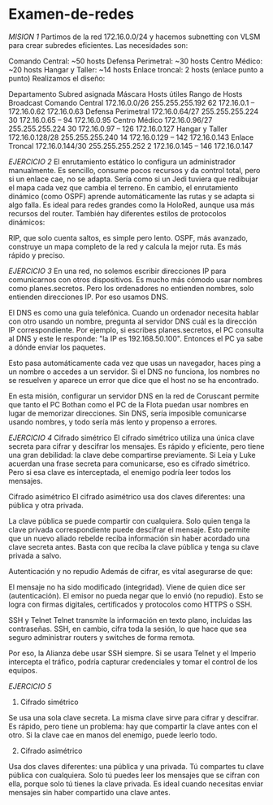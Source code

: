 # Examen-de-redes

*MISION 1*
Partimos de la red 172.16.0.0/24 y hacemos subnetting con VLSM para crear subredes eficientes. Las necesidades son:

Comando Central: ~50 hosts
Defensa Perimetral: ~30 hosts
Centro Médico: ~20 hosts
Hangar y Taller: ~14 hosts
Enlace troncal: 2 hosts (enlace punto a punto)
Realizamos el diseño:

Departamento	Subred asignada	Máscara	Hosts útiles	Rango de Hosts	Broadcast
Comando Central	172.16.0.0/26	255.255.255.192	62	172.16.0.1 – 172.16.0.62	172.16.0.63
Defensa Perimetral	172.16.0.64/27	255.255.255.224	30	172.16.0.65 – 94	172.16.0.95
Centro Médico	172.16.0.96/27	255.255.255.224	30	172.16.0.97 – 126	172.16.0.127
Hangar y Taller	172.16.0.128/28	255.255.255.240	14	172.16.0.129 – 142	172.16.0.143
Enlace Troncal	172.16.0.144/30	255.255.255.252	2	172.16.0.145 – 146	172.16.0.147

*EJERCICIO 2*
El enrutamiento estático lo configura un administrador manualmente. Es sencillo, consume pocos recursos y da control total, pero si un enlace cae, no se adapta. Sería como si un Jedi tuviera que redibujar el mapa cada vez que cambia el terreno.
En cambio, el enrutamiento dinámico (como OSPF) aprende automáticamente las rutas y se adapta si algo falla. Es ideal para redes grandes como la HoloRed, aunque usa más recursos del router.
También hay diferentes estilos de protocolos dinámicos:

RIP, que solo cuenta saltos, es simple pero lento.
OSPF, más avanzado, construye un mapa completo de la red y calcula la mejor ruta. Es más rápido y preciso.


*EJERCICIO 3*
En una red, no solemos escribir direcciones IP para comunicarnos con otros dispositivos. Es mucho más cómodo usar nombres como planes.secretos. Pero los ordenadores no entienden nombres, solo entienden direcciones IP. Por eso usamos DNS.

El DNS es como una guía telefónica. Cuando un ordenador necesita hablar con otro usando un nombre, pregunta al servidor DNS cuál es la dirección IP correspondiente. Por ejemplo, si escribes planes.secretos, el PC consulta al DNS y este le responde: "la IP es 192.168.50.100". Entonces el PC ya sabe a dónde enviar los paquetes.

Esto pasa automáticamente cada vez que usas un navegador, haces ping a un nombre o accedes a un servidor. Si el DNS no funciona, los nombres no se resuelven y aparece un error que dice que el host no se ha encontrado.

En esta misión, configurar un servidor DNS en la red de Coruscant permite que tanto el PC Bothan como el PC de la Flota puedan usar nombres en lugar de memorizar direcciones. Sin DNS, sería imposible comunicarse usando nombres, y todo sería más lento y propenso a errores.

*EJERCICIO 4*
Cifrado simétrico
El cifrado simétrico utiliza una única clave secreta para cifrar y descifrar los mensajes. Es rápido y eficiente, pero tiene una gran debilidad: la clave debe compartirse previamente.
Si Leia y Luke acuerdan una frase secreta para comunicarse, eso es cifrado simétrico. Pero si esa clave es interceptada, el enemigo podría leer todos los mensajes.

Cifrado asimétrico
El cifrado asimétrico usa dos claves diferentes: una pública y otra privada.

La clave pública se puede compartir con cualquiera.
Solo quien tenga la clave privada correspondiente puede descifrar el mensaje.
Esto permite que un nuevo aliado rebelde reciba información sin haber acordado una clave secreta antes. Basta con que reciba la clave pública y tenga su clave privada a salvo.

Autenticación y no repudio
Además de cifrar, es vital asegurarse de que:

El mensaje no ha sido modificado (integridad).
Viene de quien dice ser (autenticación).
El emisor no pueda negar que lo envió (no repudio).
Esto se logra con firmas digitales, certificados y protocolos como HTTPS o SSH.

SSH y Telnet
Telnet transmite la información en texto plano, incluidas las contraseñas. SSH, en cambio, cifra toda la sesión, lo que hace que sea seguro administrar routers y switches de forma remota.

Por eso, la Alianza debe usar SSH siempre. Si se usara Telnet y el Imperio intercepta el tráfico, podría capturar credenciales y tomar el control de los equipos.

*EJERCICIO 5*
1. Cifrado simétrico

Se usa una sola clave secreta.
La misma clave sirve para cifrar y descifrar.
Es rápido, pero tiene un problema: hay que compartir la clave antes con el otro.
Si la clave cae en manos del enemigo, puede leerlo todo.

2. Cifrado asimétrico

Usa dos claves diferentes: una pública y una privada.
Tú compartes tu clave pública con cualquiera.
Solo tú puedes leer los mensajes que se cifran con ella, porque solo tú tienes la clave privada.
Es ideal cuando necesitas enviar mensajes sin haber compartido una clave antes.

